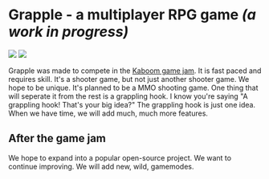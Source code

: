 # Grapple - a multiplayer RPG game *(a work in progress)*
![](https://img.shields.io/badge/contributions-welcome-orange.svg?style=for-the-badge)
![](https://img.shields.io/github/license/heron-lang/heron?style=for-the-badge)

Grapple was made to compete in the [Kaboom game jam](https://replit.com/talk/announcements/KABOOM-JAM/127934).
It is fast paced and requires skill.
It's a shooter game, but not just another shooter game. We hope to be unique. It's planned to be a MMO shooting game. One thing that will seperate it from the rest is a grappling hook.
I know you're saying "A grappling hook! That's your big idea?"
The grappling hook is just one idea.
When we have time, we will add much, much more features. 

## After the game jam
We hope to expand into a popular open-source project.
We want to continue improving.
We will add new, wild, gamemodes.

